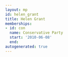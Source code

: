 ```yaml
---
layout: mp
id: helen_grant
title: Helen Grant
memberships:
- id: con
  name: Conservative Party
  start: '2010-06-08'
  end: 
autogenerated: true
---
```


